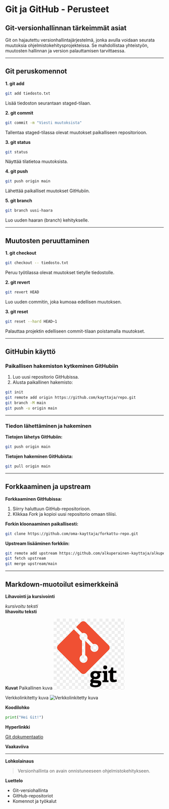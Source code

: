 # Git ja GitHub - Perusteet

## Git-versionhallinnan tärkeimmät asiat
Git on hajautettu versionhallintajärjestelmä, jonka avulla voidaan seurata muutoksia ohjelmistokehitysprojekteissa. Se mahdollistaa yhteistyön, muutosten hallinnan ja version palauttamisen tarvittaessa.

---

## Git peruskomennot

**1. git add**

```bash
git add tiedosto.txt
```
Lisää tiedoston seurantaan staged-tilaan.

**2. git commit**

```bash
git commit -m "Viesti muutoksista"
```
Tallentaa staged-tilassa olevat muutokset paikalliseen repositorioon.

**3. git status**

```bash
git status
```
Näyttää tilatietoa muutoksista.

**4. git push**

```bash
git push origin main
```
Lähettää paikalliset muutokset GitHubiin.

**5. git branch**

```bash
git branch uusi-haara
```
Luo uuden haaran (branch) kehitykselle.

---

## Muutosten peruuttaminen

**1. git checkout**

```bash
git checkout -- tiedosto.txt
```
Peruu työtilassa olevat muutokset tietylle tiedostolle.

**2. git revert**

```bash
git revert HEAD
```
Luo uuden commitin, joka kumoaa edellisen muutoksen.

**3. git reset**

```bash
git reset --hard HEAD~1
```
Palauttaa projektin edelliseen commit-tilaan poistamalla muutokset.

---

## GitHubin käyttö

### Paikallisen hakemiston kytkeminen GitHubiin

1. Luo uusi repositorio GitHubissa.
2. Alusta paikallinen hakemisto:

```bash
git init
git remote add origin https://github.com/kayttaja/repo.git
git branch -M main
git push -u origin main
```

---

### Tiedon lähettäminen ja hakeminen

**Tietojen lähetys GitHubiin:**

```bash
git push origin main
```

**Tietojen hakeminen GitHubista:**

```bash
git pull origin main
```

---

## Forkkaaminen ja upstream

**Forkkaaminen GitHubissa:**

1. Siirry haluttuun GitHub-repositorioon.
2. Klikkaa *Fork* ja kopioi uusi repositorio omaan tiliisi.

**Forkin kloonaaminen paikallisesti:**

```bash
git clone https://github.com/oma-kayttaja/forkattu-repo.git
```

**Upstream lisääminen forkkiin:**

```bash
git remote add upstream https://github.com/alkuperainen-kayttaja/alkuperainen-repo.git
git fetch upstream
git merge upstream/main
```

---

## Markdown-muotoilut esimerkkeinä

**Lihavointi ja kursivointi**

*kursivoitu teksti*  
**lihavoitu teksti**  

**Kuvat**
Paikallinen kuva
![Paikallinen kuva](git-logo.png)

Verkkolinkitetty kuva
![Verkkolinkitetty kuva](https://git-scm.com/images/logo@2x.png)

**Koodilohko**

```python
print("Hei Git!")
```

**Hyperlinkki**

[Git dokumentaatio](https://git-scm.com/doc)

**Vaakaviiva**

---

**Lohkolainaus**

> Versionhallinta on avain onnistuneeseen ohjelmistokehitykseen.

**Luettelo**

- Git-versiohallinta
- GitHub-repositoriot
- Komennot ja työkalut


